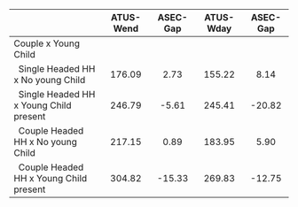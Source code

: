 
|                      |    ATUS-Wend |     ASEC-Gap |    ATUS-Wday |     ASEC-Gap |
| -------------------- | :----------: | :----------: | :----------: | :----------: |
| Couple x Young Child |              |              |              |              |
| &nbsp;&nbsp;Single Headed HH x No young Child |       176.09 |         2.73 |       155.22 |         8.14 |
| &nbsp;&nbsp;Single Headed HH x Young Child present |       246.79 |        -5.61 |       245.41 |       -20.82 |
| &nbsp;&nbsp;Couple Headed HH x No young Child |       217.15 |         0.89 |       183.95 |         5.90 |
| &nbsp;&nbsp;Couple Headed HH x Young Child present |       304.82 |       -15.33 |       269.83 |       -12.75 |


